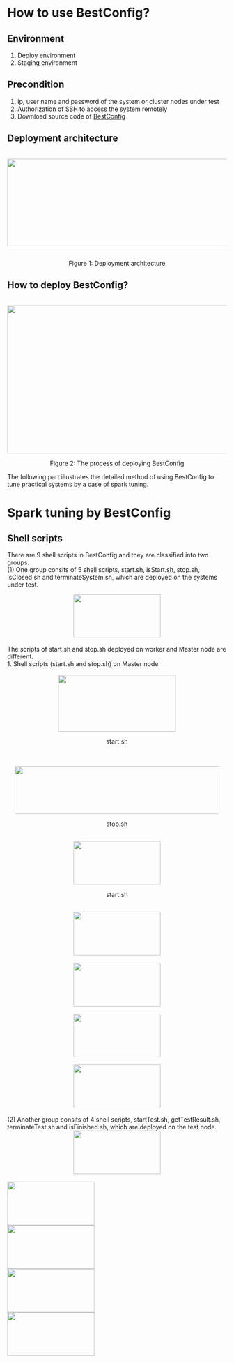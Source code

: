 How to use BestConfig?
======================
Environment
-----------
1. Deploy environment
2. Staging environment

Precondition
------------
1. ip, user name and password of the system or cluster nodes under test
2. Authorization of SSH to access the system remotely
3. Download source code of [BestConfig](https://github.com/zhuyuqing/bestconf)

Deployment architecture
-----------------------

<div align=center>
    <br />
    <img src="https://github.com/zhuyuqing/bestconf/blob/master/doc/pics/BestConfig.png" width = "600" height = "200" align=center />
    <p align=center> Figure 1: Deployment architecture </p>
</div>

How to deploy BestConfig?
-----------------------

<div align=center>
    <br />
    <img src="https://github.com/zhuyuqing/bestconf/blob/master/doc/pics/deploy_process.jpg" width = "600" height = "340" align=center />
</div>
<div>
<p align=center>Figure 2: The process of deploying BestConfig </p>
</div>

The following part illustrates the detailed method of using BestConfig to tune practical systems by a case of spark tuning.

Spark tuning by BestConfig
==========================
Shell scripts
-------------
There are 9 shell scripts in BestConfig and they are classified into two groups.<br />
  (1) One group consits of 5 shell scripts, start.sh, isStart.sh, stop.sh, isClosed.sh and terminateSystem.sh, which are deployed on the       systems under test. <br />
  <div align=center>
    <img src="https://github.com/zhuyuqing/bestconf/blob/master/doc/pics/shells-tune.jpg" width = "200" height = "100" align=center />
</div>
<br />
The scripts of start.sh and stop.sh deployed on worker and Master node are different. <br />  
1. Shell scripts (start.sh and stop.sh) on Master node
<br />
<div align=center>
    <br />
    <img src="https://github.com/zhuyuqing/bestconf/blob/master/doc/pics/start.jpg" width = "270" height = "130" align=center />
</div>
<p align=center>start.sh</p>
<br />
<div align=center>
    <br />
    <img src="https://github.com/zhuyuqing/bestconf/blob/master/doc/pics/stop.jpg" width = "470" height = "110" align=center />
</div>
<p align=center>stop.sh</p>
<br />
<div align=center>
    <img src="https://github.com/zhuyuqing/bestconf/blob/master/doc/pics/start_worker.jpg" width = "200" height = "100" align=center />
</div>
<p align=center>start.sh</p>
<br />
<div align=center>
    <img src="https://github.com/zhuyuqing/bestconf/blob/master/doc/pics/stop_worker.jpg" width = "200" height = "100" align=center />
</div>
<br />
<div align=center>
    <img src="https://github.com/zhuyuqing/bestconf/blob/master/doc/pics/isStart.jpg" width = "200" height = "100" align=center />
</div>
<br />
<div align=center>
    <img src="https://github.com/zhuyuqing/bestconf/blob/master/doc/pics/terminateSystem.jpg" width = "200" height = "100" align=center />
</div>
<br />
<div align=center>
    <img src="https://github.com/zhuyuqing/bestconf/blob/master/doc/pics/isClosed.jpg" width = "200" height = "100" align=center />
</div>
<br />
  (2) Another group consits of 4 shell scripts, startTest.sh, getTestResult.sh, terminateTest.sh and isFinished.sh, which are deployed         on the test node. <br />
   <div align=center>
    <img src="https://github.com/zhuyuqing/bestconf/blob/master/doc/pics/shell-test.jpg" width = "200" height = "100" align=center />
</div>
<br />
 <img src="https://github.com/zhuyuqing/bestconf/blob/master/doc/pics/startTest.jpg" width = "200" height = "100" align=center />
</div>
<br />
 <img src="https://github.com/zhuyuqing/bestconf/blob/master/doc/pics/isFinished.jpg" width = "200" height = "100" align=center />
</div>
<br />
 <img src="https://github.com/zhuyuqing/bestconf/blob/master/doc/pics/getTestResult.jpg" width = "200" height = "100" align=center />
</div>
<br />
 <img src="https://github.com/zhuyuqing/bestconf/blob/master/doc/pics/terminateTest.jpg" width = "200" height = "100" align=center />
</div>
<br />



